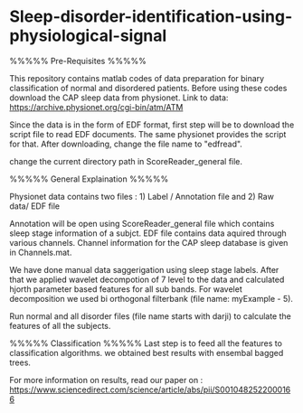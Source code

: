 # Sleep-disorder-identification-using-physiological-signal
%%%%% Pre-Requisites %%%%%

This repository contains matlab codes of data preparation for binary classification of normal and disordered patients. Before using these codes download the CAP sleep data from physionet. Link to data: https://archive.physionet.org/cgi-bin/atm/ATM

Since the data is in the form of EDF format, first step will be to download the script file to read EDF documents. The same physionet provides the script for that. After downloading, change the file name to "edfread".

change the current directory path in ScoreReader_general file.


%%%%% General Explaination %%%%%

Physionet data contains two files : 1) Label / Annotation file and 2) Raw data/ EDF file

Annotation will be open using ScoreReader_general file which contains sleep stage information of a subjct. EDF file contains data aquired through various channels. Channel information for the CAP sleep database is given in Channels.mat.

We have done manual data saggerigation using sleep stage labels. After that we applied wavelet decompotion of 7 level to the data and calculated hjorth parameter based features for all sub bands. For wavelet decomposition we used bi orthogonal filterbank (file name: myExample - 5).

Run normal and all disorder files (file name starts with darji) to calculate the features of all the subjects. 

%%%%% Classification %%%%%
Last step is to feed all the features to classification algorithms. we obtained best results with ensembal bagged trees.


For more information on results, read our paper on : https://www.sciencedirect.com/science/article/abs/pii/S0010482522000166
